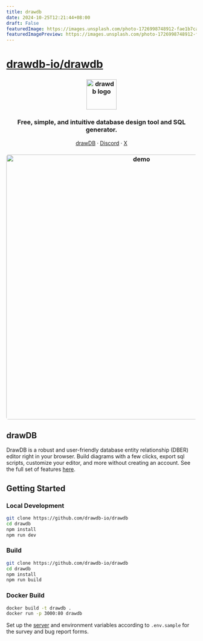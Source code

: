 ```yaml
---
title: drawdb
date: 2024-10-25T12:21:44+08:00
draft: False
featuredImage: https://images.unsplash.com/photo-1726998748912-fae1b7ca3191?ixid=M3w0NjAwMjJ8MHwxfHJhbmRvbXx8fHx8fHx8fDE3Mjk4MzAwOTd8&ixlib=rb-4.0.3
featuredImagePreview: https://images.unsplash.com/photo-1726998748912-fae1b7ca3191?ixid=M3w0NjAwMjJ8MHwxfHJhbmRvbXx8fHx8fHx8fDE3Mjk4MzAwOTd8&ixlib=rb-4.0.3
---
```


# [drawdb-io/drawdb](https://github.com/drawdb-io/drawdb)

<h3 align="center">
    <img width="80" alt="drawdb logo" src="./src/assets/icon-dark.png">
</h3>

<h3 align="center">Free, simple, and intuitive database design tool and SQL generator.</h3>

<p align="center">
    <a href="https://drawdb.app/">drawDB</a>
    ·  
    <a href="https://discord.gg/BrjZgNrmR6">Discord</a>
    ·  
    <a href="https://x.com/drawDB_">X</a>
</p>

<h3 align="center"><img width="700" style="border-radius:5px;" alt="demo" src="drawdb.gif"></h3>

## drawDB

DrawDB is a robust and user-friendly database entity relationship (DBER) editor right in your browser. Build diagrams with a few clicks, export sql scripts, customize your editor, and more without creating an account. See the full set of features [here](https://drawdb.app/).

## Getting Started

### Local Development

```bash
git clone https://github.com/drawdb-io/drawdb
cd drawdb
npm install
npm run dev
```

### Build

```bash
git clone https://github.com/drawdb-io/drawdb
cd drawdb
npm install
npm run build
```

### Docker Build

```bash
docker build -t drawdb .
docker run -p 3000:80 drawdb
```

Set up the [server](https://github.com/drawdb-io/drawdb-server) and environment variables according to `.env.sample` for the survey and bug report forms.
